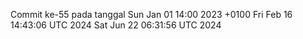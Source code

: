 Commit ke-55 pada tanggal Sun Jan 01 14:00 2023 +0100
Fri Feb 16 14:43:06 UTC 2024
Sat Jun 22 06:31:56 UTC 2024
